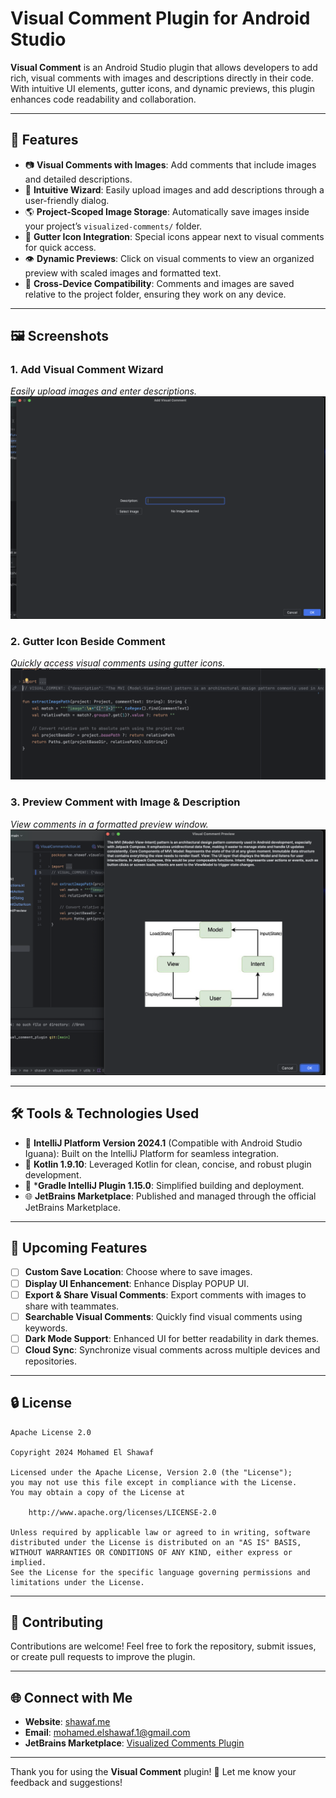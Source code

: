 # Visual Comment Plugin for Android Studio

**Visual Comment** is an Android Studio plugin that allows developers to add rich, visual comments with images and descriptions directly in their code. With intuitive UI elements, gutter icons, and dynamic previews, this plugin enhances code readability and collaboration.

---

## 📅 **Features**

- 📷 **Visual Comments with Images**: Add comments that include images and detailed descriptions.
- 🔧 **Intuitive Wizard**: Easily upload images and add descriptions through a user-friendly dialog.
- 🌎 **Project-Scoped Image Storage**: Automatically save images inside your project’s `visualized-comments/` folder.
- 📌 **Gutter Icon Integration**: Special icons appear next to visual comments for quick access.
- 👁️ **Dynamic Previews**: Click on visual comments to view an organized preview with scaled images and formatted text.
- 🔄 **Cross-Device Compatibility**: Comments and images are saved relative to the project folder, ensuring they work on any device.

---

## 🖼️ **Screenshots**

### 1. **Add Visual Comment Wizard**  
*Easily upload images and enter descriptions.*  
![Add Visual Comment](screenshots/add_comment.png)

### 2. **Gutter Icon Beside Comment**  
*Quickly access visual comments using gutter icons.*  
![Gutter Icon](screenshots/gutter_icon.png)

### 3. **Preview Comment with Image & Description**  
*View comments in a formatted preview window.*  
![Visual Comment Preview](screenshots/preview.png)

---

## 🛠️ **Tools & Technologies Used**

- 🚀 **IntelliJ Platform Version 2024.1** (Compatible with Android Studio Iguana): Built on the IntelliJ Platform for seamless integration.
- 📄 **Kotlin 1.9.10**: Leveraged Kotlin for clean, concise, and robust plugin development.
- 📝 ***Gradle IntelliJ Plugin 1.15.0**: Simplified building and deployment.
- 🌐 **JetBrains Marketplace**: Published and managed through the official JetBrains Marketplace.
  
---

## 🔄 **Upcoming Features**

- [ ] **Custom Save Location**: Choose where to save images.
- [ ] **Display UI Enhancement**: Enhance Display POPUP UI. 
- [ ] **Export & Share Visual Comments**: Export comments with images to share with teammates.
- [ ] **Searchable Visual Comments**: Quickly find visual comments using keywords.
- [ ] **Dark Mode Support**: Enhanced UI for better readability in dark themes.
- [ ] **Cloud Sync**: Synchronize visual comments across multiple devices and repositories.

---

## 🔒 **License**

```text
Apache License 2.0

Copyright 2024 Mohamed El Shawaf

Licensed under the Apache License, Version 2.0 (the "License");
you may not use this file except in compliance with the License.
You may obtain a copy of the License at

    http://www.apache.org/licenses/LICENSE-2.0

Unless required by applicable law or agreed to in writing, software
distributed under the License is distributed on an "AS IS" BASIS,
WITHOUT WARRANTIES OR CONDITIONS OF ANY KIND, either express or implied.
See the License for the specific language governing permissions and
limitations under the License.
```

---

## 📢 **Contributing**

Contributions are welcome! Feel free to fork the repository, submit issues, or create pull requests to improve the plugin.

---

## 🌐 **Connect with Me**

- **Website**: [shawaf.me](https://shawaf.me)
- **Email**: [mohamed.elshawaf.1@gmail.com](mailto:mohamed.elshawaf.1@gmail.com)
- **JetBrains Marketplace**: [Visualized Comments Plugin](https://plugins.jetbrains.com/plugin/26499-visual-comment)

---

Thank you for using the **Visual Comment** plugin! 🚀 Let me know your feedback and suggestions!

